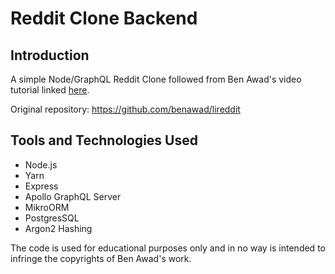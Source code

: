 # Reddit Clone Backend

## Introduction

A simple Node/GraphQL Reddit Clone followed from Ben Awad's video tutorial linked [here](https://www.youtube.com/watch?v=I6ypD7qv3Z8).

Original repository: https://github.com/benawad/lireddit

## Tools and Technologies Used

- Node.js
- Yarn
- Express
- Apollo GraphQL Server
- MikroORM
- PostgresSQL
- Argon2 Hashing

The code is used for educational purposes only and in no way is intended to infringe the copyrights of Ben Awad's work.
